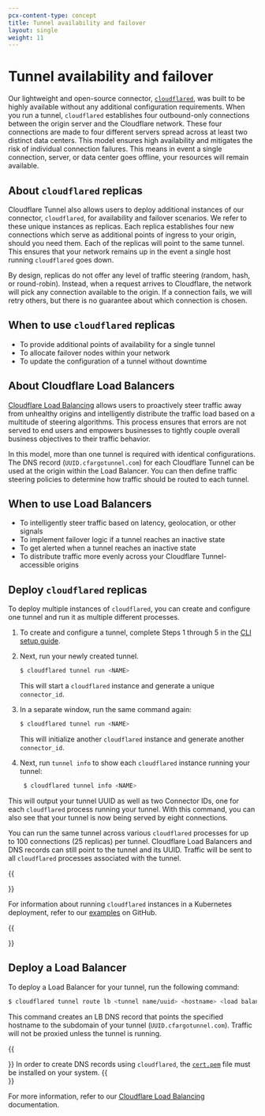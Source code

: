 ```yaml
---
pcx-content-type: concept
title: Tunnel availability and failover
layout: single
weight: 11
---
```


# Tunnel availability and failover

Our lightweight and open-source connector, [`cloudflared`](https://github.com/cloudflare/cloudflared), was built to be highly available without any additional configuration requirements. When you run a tunnel, `cloudflared` establishes four outbound-only connections between the origin server and the Cloudflare network. These four connections are made to four different servers spread across at least two distinct data centers. This model ensures high availability and mitigates the risk of individual connection failures. This means in event a single connection, server, or data center goes offline, your resources will remain available.

## About `cloudflared` replicas

Cloudflare Tunnel also allows users to deploy additional instances of our connector, `cloudflared`, for availability and failover scenarios. We refer to these unique instances as replicas. Each replica establishes four new connections which serve as additional points of ingress to your origin, should you need them. Each of the replicas will point to the same tunnel. This ensures that your network remains up in the event a single host running `cloudflared` goes down.

By design, replicas do not offer any level of traffic steering (random, hash, or round-robin). Instead, when a request arrives to Cloudflare, the network will pick any connection available to the origin. If a connection fails, we will retry others, but there is no guarantee about which connection is chosen.

## When to use `cloudflared` replicas

- To provide additional points of availability for a single tunnel
- To allocate failover nodes within your network
- To update the configuration of a tunnel without downtime

## About Cloudflare Load Balancers

[Cloudflare Load Balancing](/load-balancing/) allows users to proactively steer traffic away from unhealthy origins and intelligently distribute the traffic load based on a multitude of steering algorithms. This process ensures that errors are not served to end users and empowers businesses to tightly couple overall business objectives to their traffic behavior.

In this model, more than one tunnel is required with identical configurations. The DNS record (`UUID.cfargotunnel.com`) for each Cloudflare Tunnel can be used at the origin within the Load Balancer. You can then define traffic steering policies to determine how traffic should be routed to each tunnel.

## When to use Load Balancers

- To intelligently steer traffic based on latency, geolocation, or other signals
- To implement failover logic if a tunnel reaches an inactive state
- To get alerted when a tunnel reaches an inactive state
- To distribute traffic more evenly across your Cloudflare Tunnel-accessible origins

## Deploy `cloudflared` replicas

To deploy multiple instances of `cloudflared`, you can create and configure one tunnel and run it as multiple different processes.

1. To create and configure a tunnel, complete Steps 1 through 5 in the [CLI setup guide](/cloudflare-one/connections/connect-apps/install-and-setup/tunnel-guide/#set-up-a-tunnel-locally-cli-setup).

2. Next, run your newly created tunnel.

    ```bash
    $ cloudflared tunnel run <NAME>
    ```

    This will start a `cloudflared` instance and generate a unique `connector_id`.

3. In a separate window, run the same command again:

    ```bash
    $ cloudflared tunnel run <NAME>
    ```

    This will initialize another `cloudflared` instance and generate another `connector_id`.

4. Next, run `tunnel info` to show each `cloudflared` instance running your tunnel:

   ```bash
    $ cloudflared tunnel info <NAME>
   ```

  This will output your tunnel UUID as well as two Connector IDs, one for each `cloudflared` process running your tunnel. With this command, you can also see that your tunnel is now being served by eight connections.

You can run the same tunnel across various `cloudflared` processes for up to 100 connections (25 replicas) per tunnel. Cloudflare Load Balancers and DNS records can still point to the tunnel and its UUID. Traffic will be sent to all `cloudflared` processes associated with the tunnel.

{{<Aside type="note" header="Deploy replicas with Kubernetes">}}
  
For information about running `cloudflared` instances in a Kubernetes deployment, refer to our [examples](https://github.com/cloudflare/argo-tunnel-examples/tree/master/named-tunnel-k8s) on GitHub.
  
{{</Aside>}}

## Deploy a Load Balancer

To deploy a Load Balancer for your tunnel, run the following command:

```bash
$ cloudflared tunnel route lb <tunnel name/uuid> <hostname> <load balancer pool>
```

This command creates an LB DNS record that points the specified hostname to the subdomain of your tunnel (`UUID.cfargotunnel.com`). Traffic will not be proxied unless the tunnel is running.

{{<Aside type="note">}}
In order to create DNS records using `cloudflared`, the [`cert.pem`](/cloudflare-one/connections/connect-apps/install-and-setup/tunnel-useful-terms/#certpem) file must be installed on your system.
{{</Aside>}}
  
For more information, refer to our [Cloudflare Load Balancing](/load-balancing/) documentation.

